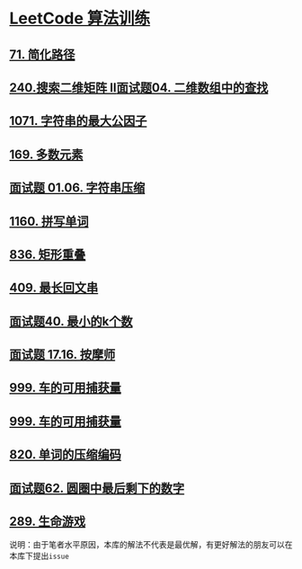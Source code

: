 # [LeetCode 算法训练](https://leetcode-cn.com/)
## [71. 简化路径](https://leetcode-cn.com/problems/simplify-path/)
## [240.搜索二维矩阵 II](https://leetcode-cn.com/problems/search-a-2d-matrix-ii/)[面试题04. 二维数组中的查找](https://leetcode-cn.com/problems/er-wei-shu-zu-zhong-de-cha-zhao-lcof/)
## [1071. 字符串的最大公因子](https://leetcode-cn.com/problems/greatest-common-divisor-of-strings/)
## [169. 多数元素](https://leetcode-cn.com/problems/majority-element/)
## [面试题 01.06. 字符串压缩](https://leetcode-cn.com/problems/compress-string-lcci/)
## [1160. 拼写单词](https://leetcode-cn.com/problems/find-words-that-can-be-formed-by-characters/)
## [836. 矩形重叠](https://leetcode-cn.com/problems/rectangle-overlap/)
## [409. 最长回文串](https://leetcode-cn.com/problems/longest-palindrome/)
## [面试题40. 最小的k个数](https://leetcode-cn.com/problems/zui-xiao-de-kge-shu-lcof/)
## [面试题 17.16. 按摩师](https://leetcode-cn.com/problems/the-masseuse-lcci/)
## [999. 车的可用捕获量](https://leetcode-cn.com/problems/available-captures-for-rook/)
## [999. 车的可用捕获量](https://leetcode-cn.com/problems/x-of-a-kind-in-a-deck-of-cards/)
## [820. 单词的压缩编码](https://leetcode-cn.com/problems/short-encoding-of-words/)
## [面试题62. 圆圈中最后剩下的数字](https://leetcode-cn.com/problems/yuan-quan-zhong-zui-hou-sheng-xia-de-shu-zi-lcof/)
## [289. 生命游戏](https://leetcode-cn.com/problems/game-of-life/)
说明：由于笔者水平原因，本库的解法不代表是最优解，有更好解法的朋友可以在本库下提出`issue`